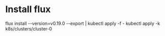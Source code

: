 # Install flux

flux install --version=v0.19.0 --export | kubectl apply -f -
kubectl apply -k k8s/clusters/cluster-0
